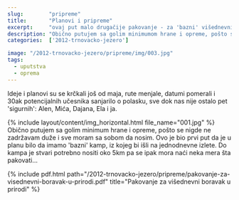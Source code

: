 ```yaml
---
slug:        "pripreme"
title:       "Planovi i pripreme"
excerpt:     "ovaj put malo drugačije pakovanje - za 'bazni' višednevni kamp"
description: "Obično putujem sa golim minimumom hrane i opreme, pošto se nigde ne zadržavam duže i sve moram sa sobom da nosim. Ovo je bio prvi put da je u planu bilo da imamo 'bazni' kamp, iz kojeg bi išli na jednodnevne izlete. Do kampa je stvari potrebno nositi oko 5km pa se ipak mora naći neka mera šta pakovati..."
categories:  ['2012-trnovacko-jezero']

image: "/2012-trnovacko-jezero/pripreme/img/003.jpg"
tags:
  - uputstva
  - oprema    
---
```


Ideje i planovi su se krčkali još od maja, rute menjale, datumi pomerali i 30ak potencijalnih učesnika sanjarilo o 
polasku, sve dok nas nije ostalo pet 'sigurnih': Alen, Mića, Dajana, Ela i ja.

{% include layout/content/img_horizontal.html file_name="001.jpg" %}
Obično putujem sa golim minimum hrane i opreme, pošto se nigde ne zadržavam duže i sve moram sa sobom da nosim. Ovo je 
bio prvi put da je u planu bilo da imamo 'bazni' kamp, iz kojeg bi išli na jednodnevne izlete. Do kampa je stvari 
potrebno nositi oko 5km pa se ipak mora naći neka mera šta pakovati...

{% include pdf.html path="/2012-trnovacko-jezero/pripreme/pakovanje-za-visednevni-boravak-u-prirodi.pdf" title="Pakovanje za višednevni boravak u prirodi" %}